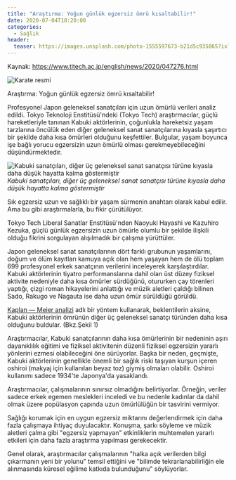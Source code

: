 ```yaml
---
title: "Araştırma: Yoğun günlük egzersiz ömrü kısaltabilir!"
date: 2020-07-04T18:20:00
categories:
  - Sağlık
header:
  teaser: https://images.unsplash.com/photo-1555597673-b21d5c935865?ixlib=rb-1.2.1&ixid=eyJhcHBfaWQiOjEyMDd9&auto=format&fit=crop&w=1352&q=80
---
```

Kaynak: https://www.titech.ac.jp/english/news/2020/047276.html

![Karate resmi](https://images.unsplash.com/photo-1555597673-b21d5c935865?ixlib=rb-1.2.1&ixid=eyJhcHBfaWQiOjEyMDd9&auto=format&fit=crop&w=1352&q=80)

Araştırma: Yoğun günlük egzersiz ömrü kısaltabilir!

Profesyonel Japon geleneksel sanatçıları için uzun ömürlü verileri analiz edildi. Tokyo Teknoloji Enstitüsü'ndeki (Tokyo Tech) araştırmacılar, güçlü hareketleriyle tanınan Kabuki aktörlerinin, çoğunlukla hareketsiz yaşam tarzlarına öncülük eden diğer geleneksel sanat sanatçılarına kıyasla şaşırtıcı bir şekilde daha kısa ömürleri olduğunu keşfettiler. Bulgular, yaşam boyunca işe bağlı yorucu egzersizin uzun ömürlü olması gerekmeyebileceğini düşündürmektedir.

![Kabuki sanatçıları, diğer üç geleneksel sanat sanatçısı türüne kıyasla daha düşük hayatta kalma göstermiştir](https://www.titech.ac.jp/english/news/img/news_25549_1.png) *Kabuki sanatçıları, diğer üç geleneksel sanat sanatçısı türüne kıyasla daha düşük hayatta kalma göstermiştir*

Sık egzersiz uzun ve sağlıklı bir yaşam sürmenin anahtarı olarak kabul edilir. Ama bu gibi araştırmalarla, bu fikir çürütülüyor.

Tokyo Tech Liberal Sanatlar Enstitüsü'nden Naoyuki Hayashi ve Kazuhiro Kezuka, güçlü günlük egzersizin uzun ömürle olumlu bir şekilde ilişkili olduğu fikrini sorgulayan alışılmadık bir çalışma yürüttüler.

Japon geleneksel sanat sanatçılarının dört farklı grubunun yaşamlarını, doğum ve ölüm kayıtları kamuya açık olan hem yaşayan hem de ölü toplam 699 profesyonel erkek sanatçının verilerini inceleyerek karşılaştırdılar. Kabuki aktörlerinin tiyatro performanslarına dahil olan üst düzey fiziksel aktivite nedeniyle daha kısa ömürler sürdüğünü, otururken çay törenleri yaptığı, çizgi roman hikayelerini anlattığı ve müzik aletleri çaldığı bilinen Sado, Rakugo ve Nagauta ise daha uzun ömür sürüldüğü görüldü.

[Kaplan ― Meier analizi](https://www.titech.ac.jp/english/news/2020/047276.html#term1) adlı bir yöntem kullanarak, beklentilerin aksine, Kabuki aktörlerinin ömrünün diğer üç geleneksel sanatçı türünden daha kısa olduğunu buldular. (Bkz.Şekil 1)

Araştırmacılar, Kabuki sanatçılarının daha kısa ömürlerinin bir nedeninin aşırı dayanıklılık eğitimi ve fiziksel aktivitenin düzenli fiziksel egzersizin yararlı yönlerini ezmesi olabileceğini öne sürüyorlar. Başka bir neden, geçmişte, Kabuki aktörlerinin genellikle önemli bir sağlık riski taşıyan kurşun içeren oshiroi (makyaj için kullanılan beyaz toz) giymiş olmaları olabilir. Oshiroi kullanımı sadece 1934'te Japonya'da yasaklandı.

Araştırmacılar, çalışmalarının sınırsız olmadığını belirtiyorlar. Örneğin, veriler sadece erkek egemen meslekleri inceledi ve bu nedenle kadınlar da dahil olmak üzere popülasyon çapında uzun ömürlülüğün bir tasvirini vermiyor.

Sağlığı korumak için en uygun egzersiz miktarını değerlendirmek için daha fazla çalışmaya ihtiyaç duyulacaktır. Konuşma, şarkı söyleme ve müzik aletleri çalma gibi "egzersiz yapmayan" etkinliklerin muhtemelen yararlı etkileri için daha fazla araştırma yapılması gerekecektir.

Genel olarak, araştırmacılar çalışmalarının "halka açık verilerden bilgi çıkarmanın yeni bir yolunu" temsil ettiğini ve "bilimde tekrarlanabilirliğin ele alınmasında küresel eğilime katkıda bulunduğunu" söylüyorlar.
